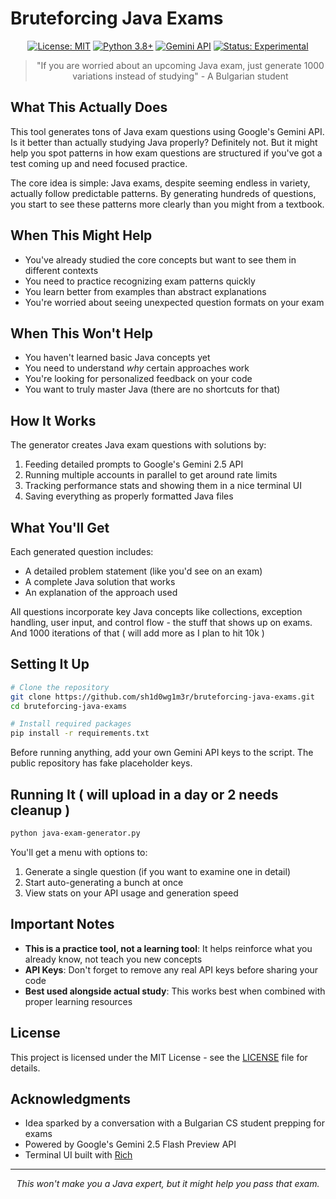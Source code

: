 # Bruteforcing Java Exams

<div align="center">

[![License: MIT](https://img.shields.io/badge/License-MIT-yellow.svg)](https://opensource.org/licenses/MIT)
[![Python 3.8+](https://img.shields.io/badge/python-3.8+-blue.svg)](https://www.python.org/downloads/)
[![Gemini API](https://img.shields.io/badge/API-Gemini%202.5-brightgreen.svg)](https://ai.google.dev/gemini-api)
[![Status: Experimental](https://img.shields.io/badge/Status-Experimental-purple.svg)]()

> "If you are worried about an upcoming Java exam, just generate 1000 variations instead of studying" - A Bulgarian student

</div>

## What This Actually Does

This tool generates tons of Java exam questions using Google's Gemini API. Is it better than actually studying Java properly? Definitely not. But it might help you spot patterns in how exam questions are structured if you've got a test coming up and need focused practice.

The core idea is simple: Java exams, despite seeming endless in variety, actually follow predictable patterns. By generating hundreds of questions, you start to see these patterns more clearly than you might from a textbook.

## When This Might Help

- You've already studied the core concepts but want to see them in different contexts
- You need to practice recognizing exam patterns quickly
- You learn better from examples than abstract explanations
- You're worried about seeing unexpected question formats on your exam

## When This Won't Help

- You haven't learned basic Java concepts yet
- You need to understand *why* certain approaches work
- You're looking for personalized feedback on your code
- You want to truly master Java (there are no shortcuts for that)

## How It Works

The generator creates Java exam questions with solutions by:

1. Feeding detailed prompts to Google's Gemini 2.5 API
2. Running multiple accounts in parallel to get around rate limits
3. Tracking performance stats and showing them in a nice terminal UI
4. Saving everything as properly formatted Java files

## What You'll Get

Each generated question includes:

- A detailed problem statement (like you'd see on an exam)
- A complete Java solution that works
- An explanation of the approach used

All questions incorporate key Java concepts like collections, exception handling, user input, and control flow - the stuff that shows up on exams.
And 1000 iterations of that ( will add more as I plan to hit 10k ) 

## Setting It Up

```bash
# Clone the repository
git clone https://github.com/sh1d0wg1m3r/bruteforcing-java-exams.git
cd bruteforcing-java-exams

# Install required packages
pip install -r requirements.txt
```

Before running anything, add your own Gemini API keys to the script. The public repository has fake placeholder keys.

## Running It ( will upload in a day or 2 needs cleanup ) 

```bash
python java-exam-generator.py
```

You'll get a menu with options to:

1. Generate a single question (if you want to examine one in detail)
2. Start auto-generating a bunch at once
3. View stats on your API usage and generation speed

## Important Notes

- **This is a practice tool, not a learning tool**: It helps reinforce what you already know, not teach you new concepts
- **API Keys**: Don't forget to remove any real API keys before sharing your code
- **Best used alongside actual study**: This works best when combined with proper learning resources

## License

This project is licensed under the MIT License - see the [LICENSE](LICENSE) file for details.

## Acknowledgments

- Idea sparked by a conversation with a Bulgarian CS student prepping for exams
- Powered by Google's Gemini 2.5 Flash Preview API
- Terminal UI built with [Rich](https://github.com/Textualize/rich)

---

<div align="center">
<p><i>This won't make you a Java expert, but it might help you pass that exam.</i></p>
</div>
